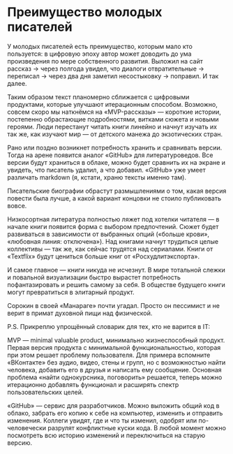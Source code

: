 
# Преимущество молодых писателей

У молодых писателей есть преимущество, которым мало кто пользуется: в цифровую эпоху автор может доводить до ума произведения по мере собственного развития. Выложил на сайт рассказ → через полгода увидел, что диалоги отвратительные → переписал → через два дня заметил несостыковку → поправил. И так далее.

Таким образом текст планомерно сближается с цифровыми продуктами, которые улучшают итерационным способом. Возможно, совсем скоро мы наткнёмся на «MVP-рассказы» — короткие истории, постепенно обрастающие подробностями, витками сюжета и новыми героями. Люди перестанут читать книги линейно и начнут изучать их так же, как изучают мир — от детского манежа до экзотических стран.

Рано или поздно возникнет потребность хранить и сравнивать версии. Тогда на арене появится аналог «GitHub» для литературоведов. Все версии будут храниться в облаке, можно будет сравнить их на экране и увидеть, что писатель удалил, а что добавил. «GitHub» уже умеет различать markdown (я, кстати, храню тексты именно там).

Писательские биографии обрастут размышлениями о том, какая версия повести была лучше, а какой вариант концовки не стоило публиковать вовсе.

Низкосортная литература полностью ляжет под хотелки читателя — в начале книги появится форма с выбором предпочтений. Сюжет будет развиваться в зависимости от выбранных опций («больше крови», «любовная линия: отключена»). Над книгами начнут трудиться целые коллективы — так же, как сейчас трудятся над сериалами. Книги от «Textflix» будут цениться больше книг от «Росхудлитэкспорта».

И самое главное — книги никуда не исчезнут. В мире тотальной слежки и повальной визуализации быстро вырастет потребность пофантазировать и решить самому за себя. В обществе будущего книги могут превратиться в элитарный продукт. 

Сорокин в своей «Манараге» почти угадал. Просто он пессимист и не верит в примат духовной пищи над физической.

P.S. Прикреплю упрощённый словарик для тех, кто не варится в IT:

MVP — minimal valuable product, минимально жизнеспособный продукт. Первая версия продукта с минимальной функциональностью, которая при этом решает проблему пользователя. Для примера вспомните «ВКонтакте» без аудио, видео, стены и групп, но с возможностью найти человека, добавить его в друзья и написать ему сообщение. Основная проблема «найти однокурсника, поговорить» решается, теперь можно итерационно добавлять функционал и расширять спектр пользовательских целей.

«GitHub» — сервис для разработчиков. Можно выложить общий код в облако, забрать его копию к себе на компьютер, изменить и отправить изменения. Коллеги увидят, где и что ты изменил, одобрят или по-человечески разрулят конфликтные куски кода. В любой момент можно посмотреть всю историю изменений и переключиться на старую версию.